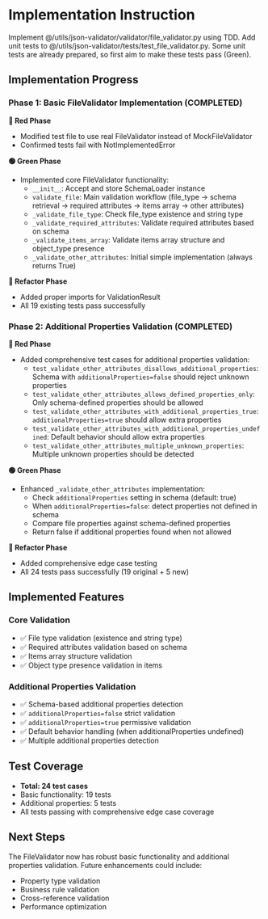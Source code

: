 # Implementation Instruction

Implement @/utils/json-validator/validator/file_validator.py using TDD.
Add unit tests to @/utils/json-validator/tests/test_file_validator.py.
Some unit tests are already prepared, so first aim to make these tests pass (Green).

## Implementation Progress

### Phase 1: Basic FileValidator Implementation (COMPLETED)

**🔴 Red Phase**
- Modified test file to use real FileValidator instead of MockFileValidator
- Confirmed tests fail with NotImplementedError

**🟢 Green Phase**
- Implemented core FileValidator functionality:
  - `__init__`: Accept and store SchemaLoader instance
  - `validate_file`: Main validation workflow (file_type → schema retrieval → required attributes → items array → other attributes)
  - `_validate_file_type`: Check file_type existence and string type
  - `_validate_required_attributes`: Validate required attributes based on schema
  - `_validate_items_array`: Validate items array structure and object_type presence
  - `_validate_other_attributes`: Initial simple implementation (always returns True)

**🔵 Refactor Phase**
- Added proper imports for ValidationResult
- All 19 existing tests pass successfully

### Phase 2: Additional Properties Validation (COMPLETED)

**🔴 Red Phase**
- Added comprehensive test cases for additional properties validation:
  - `test_validate_other_attributes_disallows_additional_properties`: Schema with `additionalProperties=false` should reject unknown properties
  - `test_validate_other_attributes_allows_defined_properties_only`: Only schema-defined properties should be allowed
  - `test_validate_other_attributes_with_additional_properties_true`: `additionalProperties=true` should allow extra properties
  - `test_validate_other_attributes_with_additional_properties_undefined`: Default behavior should allow extra properties
  - `test_validate_other_attributes_multiple_unknown_properties`: Multiple unknown properties should be detected

**🟢 Green Phase**
- Enhanced `_validate_other_attributes` implementation:
  - Check `additionalProperties` setting in schema (default: true)
  - When `additionalProperties=false`: detect properties not defined in schema
  - Compare file properties against schema-defined properties
  - Return false if additional properties found when not allowed

**🔵 Refactor Phase**
- Added comprehensive edge case testing
- All 24 tests pass successfully (19 original + 5 new)

## Implemented Features

### Core Validation
- ✅ File type validation (existence and string type)
- ✅ Required attributes validation based on schema
- ✅ Items array structure validation
- ✅ Object type presence validation in items

### Additional Properties Validation
- ✅ Schema-based additional properties detection
- ✅ `additionalProperties=false` strict validation
- ✅ `additionalProperties=true` permissive validation
- ✅ Default behavior handling (when additionalProperties undefined)
- ✅ Multiple additional properties detection

## Test Coverage
- **Total: 24 test cases**
- Basic functionality: 19 tests
- Additional properties: 5 tests
- All tests passing with comprehensive edge case coverage

## Next Steps
The FileValidator now has robust basic functionality and additional properties validation. Future enhancements could include:
- Property type validation
- Business rule validation
- Cross-reference validation
- Performance optimization
